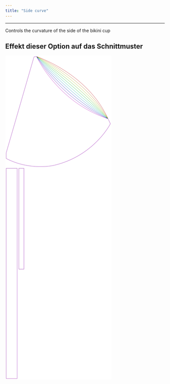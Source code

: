 ```yaml
---
title: "Side curve"
---
```


---

Controls the curvature of the side of the bikini cup

## Effekt dieser Option auf das Schnittmuster

![Dieses Bild zeigt den Effekt dieser Option, indem es mehrere Varianten überlagert, die einen anderen Wert für diese Option haben](bee_sidecurve_sample.svg "Effekt dieser Option auf das Schnittmuster")
